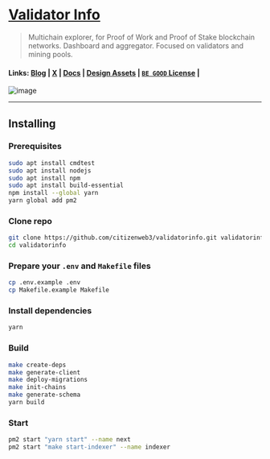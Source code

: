# [Validator Info](https://validatorinfo.com/)
> Multichain explorer, for Proof of Work and Proof of Stake blockchain networks. Dashboard and aggregator. Focused on validators and mining pools. 

#### Links: [Blog](https://validatorinfo.com/blog/) | [X](https://x.com/therealvalinfo) | [Docs](https://github.com/citizenweb3/validatorinfo/blob/main/docs/vinfo%20draft%20paper.md) | [Design Assets](https://github.com/citizenweb3/validatorinfo/tree/main/public) | [`BE GOOD` License](https://github.com/citizenweb3/validatorinfo/blob/main/LICENSE-BG) |

![image](https://github.com/citizenweb3/validatorinfo/assets/7550961/6a7d6673-32be-4a31-895c-2793fde91ce4)

-----------------------------------------

## Installing

### Prerequisites

```bash
sudo apt install cmdtest
sudo apt install nodejs
sudo apt install npm
sudo apt install build-essential
npm install --global yarn
yarn global add pm2
```

### Clone repo

```bash
git clone https://github.com/citizenweb3/validatorinfo.git validatorinfo
cd validatorinfo
```

### Prepare your `.env` and `Makefile` files

```bash
cp .env.example .env
cp Makefile.example Makefile
```

### Install dependencies

```bash
yarn
```

### Build

```bash
make create-deps
make generate-client
make deploy-migrations
make init-chains
make generate-schema
yarn build
```

### Start

```bash
pm2 start "yarn start" --name next
pm2 start "make start-indexer" --name indexer
```
